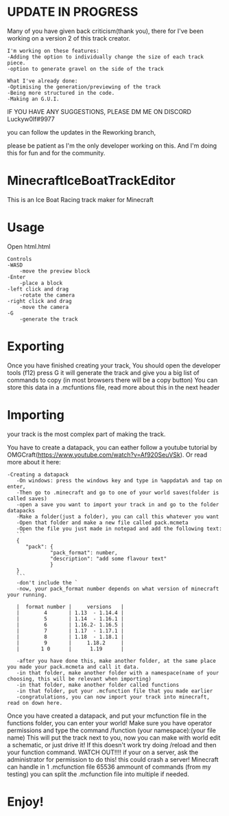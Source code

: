 # UPDATE IN PROGRESS

Many of you have given back criticism(thank you), there for I've been working on a version 2 of this track creator.

    I'm working on these features: 
    -Adding the option to individually change the size of each track piece. 
    -option to generate gravel on the side of the track

    What I've already done: 
    -Optimising the generation/previewing of the track 
    -Being more structured in the code. 
    -Making an G.U.I.

IF YOU HAVE ANY SUGGESTIONS, PLEASE DM ME ON DISCORD Luckyw0lf#9977

you can follow the updates in the Reworking branch,

please be patient as I'm the only developer working on this. And I'm doing this for fun and for the community.

# MinecraftIceBoatTrackEditor

This is an Ice Boat Racing track maker for Minecraft

# Usage
Open html.html

    Controls
    -WASD
        -move the preview block
    -Enter
        -place a block
    -left click and drag
        -rotate the camera
    -right click and drag
        -move the camera
    -G
        -generate the track

# Exporting
Once you have finished creating your track, You should open the developer tools (f12)
press G it will generate the track and give you a big list of commands to copy (in most browsers there will be a copy button)
You can store this data in a .mcfuntions file, read more about this in the next header

# Importing
 your track is the most complex part of making the track.

You have to create a datapack, you can eather follow a youtube tutorial by OMGCraft(https://www.youtube.com/watch?v=Af920SeuVSk). 
Or read more about it here:
    
    -Creating a datapack
       -On windows: press the windows key and type in %appdata% and tap on enter,
       -Then go to .minecraft and go to one of your world saves(folder is called saves)
       -open a save you want to import your track in and go to the folder datapacks
       -Make a folder(just a folder), you can call this whatever you want
       -Open that folder and make a new file called pack.mcmeta
       -Open the file you just made in notepad and add the following text:
       ```
       {
          "pack": {
                  "pack_format": number,
                  "description": "add some flavour text"
                  }
       }
       ```
       -don't include the `
       -now, your pack_format number depends on what version of minecraft your running.
       
       |  format number |     versions   |
       |        4       | 1.13  - 1.14.4 |
       |        5       | 1.14  - 1.16.1 |
       |        6       | 1.16.2- 1.16.5 |
       |        7       | 1.17  - 1.17.1 |
       |        8       | 1.18  - 1.18.1 |
       |        9       |     1.18.2     |
       |       1 0      |      1.19      |
       
       -after you have done this, make another folder, at the same place you made your pack.mcmeta and call it data.
       -in that folder, make another folder with a namespace(name of your choosing, this will be relevant when importing)
       -in that folder, make another folder called functions
       -in that folder, put your .mcfunction file that you made earlier
       -congratulations, you can now import your track into minecraft, read on down here.

Once you have created a datapack, and put your mcfunction file in the functions folder, you can enter your world!
Make sure you have operator permissions and type the command /function (your namespace):(your file name)
This will put the track next to you, now you can make with world edit a schematic, or just drive it!
If this doesn't work try doing /reload and then your function command. WATCH OUT!!!! if your on a server, ask the administrator for permission to do this! this could crash a server! Minecraft can handle in 1 .mcfunction file 65536 ammount of commands (from my testing) you can split the .mcfunction file into multiple if needed.

# Enjoy!
